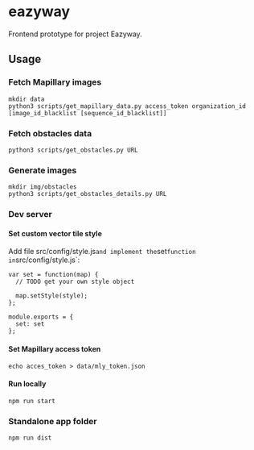 # eazyway

Frontend prototype for project Eazyway.

## Usage

### Fetch Mapillary images

```
mkdir data
python3 scripts/get_mapillary_data.py access_token organization_id [image_id_blacklist [sequence_id_blacklist]]
```

### Fetch obstacles data

```
python3 scripts/get_obstacles.py URL
```

### Generate images

```
mkdir img/obstacles
python3 scripts/get_obstacles_details.py URL

```

### Dev server

#### Set custom vector tile style

Add file src/config/style.js` and implement the `set` function in `src/config/style.js`:

```
var set = function(map) {
  // TODO get your own style object

  map.setStyle(style);
};

module.exports = {
  set: set
};
```

#### Set Mapillary access token

```
echo acces_token > data/mly_token.json
```

#### Run locally

```
npm run start
```

### Standalone app folder

```
npm run dist
```
